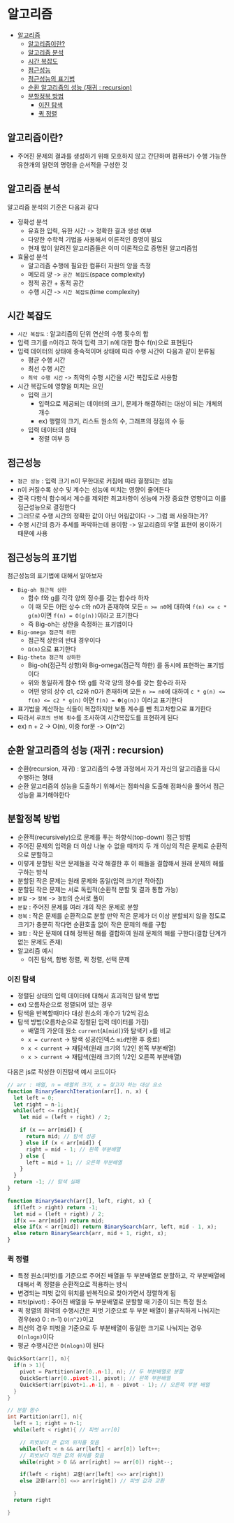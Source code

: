 # 알고리즘

- [알고리즘](#알고리즘)
  - [알고리즘이란?](#알고리즘이란)
  - [알고리즘 분석](#알고리즘-분석)
  - [시간 복잡도](#시간-복잡도)
  - [점근성능](#점근성능)
  - [점근성능의 표기법](#점근성능의-표기법)
  - [순환 알고리즘의 성능 (재귀 : recursion)](#순환-알고리즘의-성능-재귀--recursion)
  - [분할정복 방법](#분할정복-방법)
    - [이진 탐색](#이진-탐색)
    - [퀵 정렬](#퀵-정렬)

## 알고리즘이란?

- 주어진 문제의 결과를 생성하기 위해 모호하지 않고 간단하며 컴퓨터가 수행 가능한 유한개의 일련의 명령을 순서적을 구성한 것

## 알고리즘 분석

알고리즘 분석의 기준은 다음과 같다

- 정확성 분석
  - 유효한 입력, 유한 시간 -> 정확한 결과 생성 여부
  - 다양한 수학적 기법을 사용해서 이론적인 증명이 필요
  - 현재 많이 알려진 알고리즘들은 이미 이론적으로 증명된 알고리즘임
- 효율성 분석
  - 알고리즘 수행에 필요한 컴퓨터 자원의 양을 측정
  - 메모리 양 -> `공간 복잡도`(space complexity)
  - 정적 공간 + 동적 공간
  - 수행 시간 -> `시간 복잡도`(time complexity)

## 시간 복잡도

- `시간 복잡도` : 알고리즘의 단위 연산의 수행 횟수의 합
- 입력 크기를 n이라고 하여 입력 크기 n에 대한 함수 f(n)으로 표현된다
- 입력 데이터의 상태에 종속적이며 상태에 따라 수행 시간이 다음과 같이 분류됨
  - 평균 수행 시간
  - 최선 수행 시간
  - `최악 수행 시간` -> 최악의 수행 시간을 시간 복잡도로 사용함
- 시간 복잡도에 영향을 미치는 요인
  - 입력 크기
    - 입력으로 제공되는 데이터의 크기, 문제가 해결하려는 대상이 되는 개체의 개수
    - ex) 행렬의 크기, 리스트 원소의 수, 그래프의 정점의 수 등
  - 입력 데이터의 상태
    - 정렬 여부 등

## 점근성능

- `점근 성능` : 입력 크기 n이 무한대로 커짐에 따라 결정되는 성능
- n이 커질수록 상수 및 계수는 성능에 미치는 영향이 줄어든다
- 결국 다항식 함수에서 계수를 제외한 최고차항이 성능에 가장 중요한 영향이고 이를 점근성능으로 결정한다
- 그러므로 수행 시간의 정확한 값이 아닌 어림값이다 -> 그럼 왜 사용하는가?
- 수행 시간의 증가 추세를 파악하는데 용이함 -> 알고리즘의 우열 표현이 용이하기 때문에 사용

## 점근성능의 표기법

점근성능의 표기법에 대해서 알아보자

- `Big-oh 점근적 상한`
  - 함수 f와 g를 각각 양의 정수를 갖는 함수라 하자
  - 이 때 모든 어떤 상수 c와 n0가 존재하여 모든 `n >= n0`에 대하여 `f(n) <= c * g(n)`이면 `f(n) = O(g(n))`이라고 표기한다
  - 즉 Big-oh는 상한을 측정하는 표기법이다
- `Big-omega 점근적 하한`
  - 점근적 상한의 반대 경우이다
  - `Ω(n)`으로 표기한다
- `Big-theta 점근적 상하한`
  - Big-oh(점근적 상항)와 Big-omega(점근적 하한) 를 동시에 표현하는 표기법이다
  - 위와 동일하게 함수 f와 g를 각각 양의 정수를 갖는 함수라 하자
  - 어떤 양의 상수 c1, c2와 n0가 존재하며 모든 `n >= n0`에 대하여 `c * g(n) <= f(n) <= c2 * g(n)` 이면 `f(n) = 𝛉(g(n))` 이라고 표기한다
- 표기법을 계산하는 식들이 복잡하지만 보통 계수를 뺀 최고차항으로 표기한다
- 따라서 `루프의 반복 횟수`를 조사하여 시간복잡도를 표현하게 된다
- ex) n + 2 -> O(n), 이중 for문 -> O(n^2)

## 순환 알고리즘의 성능 (재귀 : recursion)

- 순환(recursion, 재귀) : 알고리즘의 수행 과정에서 자기 자신의 알고리즘을 다시 수행하는 형태
- 순환 알고리즘의 성능을 도출하기 위해서는 점화식을 도출해 점화식을 풀어서 점근성능을 표기해야한다

## 분할정복 방법

- 순환적(recursively)으로 문제를 푸는 하향식(top-down) 접근 방법
- 주어진 문제의 입력을 더 이상 나눌 수 없을 때까지 두 개 이상의 작은 문제로 순환적으로 분할하고
- 이렇게 분할된 작은 문제들을 각각 해결한 후 이 해들을 결합해서 원래 문제의 해를 구하는 방식
- 분할된 작은 문제는 원래 문제와 동일(입력 크기만 작아짐)
- 분할된 작은 문제는 서로 독립적(순환적 분할 및 결과 통합 가능)
- `분할` -> `정복` -> `결합`의 순서로 풀이
- `분할` : 주어진 문제를 여러 개의 작은 문제로 분할
- `정복` : 작은 문제를 순환적으로 분할 만약 작은 문제가 더 이상 분할되지 않을 정도로 크기가 충분히 작다면 순환호출 없이 작은 문제의 해를 구함
- `결합` : 작은 문제에 대해 정복된 해를 결합하여 원래 문제의 해를 구한다(결합 단계가 없는 문제도 존재)
- 알고리즘 예시
  - 이진 탐색, 합병 정렬, 퀵 정렬, 선택 문제

### 이진 탐색

- 정렬된 상태의 입력 데이터에 대해서 효괴적인 탐색 방법
- ex) 오름차순으로 정렬되어 있는 경우
- 탐색을 반복할때마다 대상 원소의 개수가 1/2씩 감소
- 탐색 방법(오름차순으로 정렬된 입력 데이터를 가정)
  - 배열의 가운데 원소 `current`(`A[mid]`)와 탐색키 `x`를 비교
  - `x = current` -> 탐색 성공(인덱스 `mid`반환 후 종료)
  - `x < current` -> 재탐색(원래 크기의 1/2인 왼쪽 부분배열)
  - `x > current` -> 재탐색(원래 크기의 1/2인 오른쪽 부분배열)

다음은 js로 작성한 이진탐색 예시 코드이다

```js
// arr : 배열, n = 배열의 크기, x = 찾고자 하는 대상 요소
function BinarySearchIteration(arr[], n, x) {
  let left = 0;
  let right = n-1;
  while(left <= right){
    let mid = (left + right) / 2;

    if (x == arr[mid]) {
      return mid; // 탐색 성공
    } else if (x < arr[mid]) {
      right = mid - 1; // 왼쪽 부분배열
    } else {
      left = mid + 1; // 오른쪽 부분배열
    }
  }
  return -1; // 탐색 실패
}

function BinarySearch(arr[], left, right, x) {
  if(left > right) return -1;
  let mid = (left + right) / 2;
  if(x == arr[mid]) return mid;
  else if(x < arr[mid]) return BinarySearch(arr, left, mid - 1, x);
  else return BinarySearch(arr, mid + 1, right, x);
}

```

### 퀵 정렬

- 특정 원소(피벗)를 기준으로 주어진 배열을 두 부분배열로 분할하고, 각 부분배열에 대해서 퀵 정렬을 순환적으로 적용하는 방식
- 변경되는 피벗 값의 위치를 반복적으로 찾아가면서 정렬하게 됨
- `피벗`(pivot) : 주어진 배열을 두 부분배열로 분할할 때 기준이 되는 특정 원소
- 퀵 정렬의 최악의 수행시간은 피벗 기준으로 두 부분 배열이 불규칙하게 나눠지는 경우(ex) 0 : n-1) `O(n^2)`이고
- 최선의 경우 피벗을 기준으로 두 부분배열이 동일한 크기로 나눠지는 경우 `O(nlogn)`이다
- 평균 수행시간은 `O(nlogn)`이 된다

``` c
QuickSort(arr[], n){
  if(n > 1){
    pivot = Partition(arr[0..n-1], n); // 두 부분배열로 분할
    QuickSort(arr[0..pivot-1], pivot); // 왼쪽 부분배열
    QuickSort(arr[pivot+1..n-1], n - pivot - 1); // 오른쪽 부분 배열
  }
}

// 분할 함수
int Partition(arr[], n){
  left = 1; right = n-1;
  while(left < right){ // 피벗 arr[0]

    // 피벗보다 큰 값의 위치를 찾음
    while(left < n && arr[left] < arr[0]) left++;
    // 피벗보다 작은 값의 위치를 찾음
    while(right > 0 && arr[right] >= arr[0]) right--;

    if(left < right) 교환(arr[left] <=> arr[right])
    else 교환(arr[0] <=> arr[right]) // 피벗 값과 교환

  }
  return right

}


```
